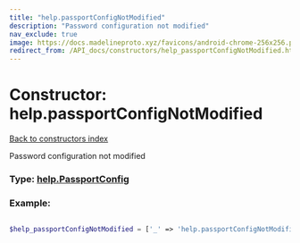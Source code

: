 ```yaml
---
title: "help.passportConfigNotModified"
description: "Password configuration not modified"
nav_exclude: true
image: https://docs.madelineproto.xyz/favicons/android-chrome-256x256.png
redirect_from: /API_docs/constructors/help_passportConfigNotModified.html
---
```

# Constructor: help.passportConfigNotModified  
[Back to constructors index](/API_docs/constructors/index.html)



Password configuration not modified




### Type: [help.PassportConfig](/API_docs/types/help.PassportConfig.html)


### Example:

```php

$help_passportConfigNotModified = ['_' => 'help.passportConfigNotModified'];
```  
